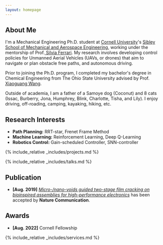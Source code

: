 ```yaml
---
layout: homepage
---
```


## About Me

I'm a Mechanical Engineering Ph.D. student at <a href="https://www.cornell.edu/" target="_blank"> Cornell University</a>'s
<a href="https://www.mae.cornell.edu/mae" target="_blank"> Sibley School of Mechanical and Aerospace Engineering</a>,
working under the mentorship of Prof.<a href="https://www.mae.cornell.edu/faculty-directory/silvia-ferrari" target="_blank">
Silvia Ferrari</a>. My research involves developing control policies for Unmanned Aerial Vehicles (UAVs, or drones) that 
aim to navigate or plan obstacle free paths, and autonomous driving.
 
Prior to joining the Ph.D. program, I completed my bachelor's degree in Chemical Engineering from The Ohio State University
</a> advised by Prof. <a href= "https://cbe.osu.edu/people/wang.12206" target = "_blank"> Xiaoguang Wang</a>.

Outside of academia, I am a father of a Samoye dog (Coconut) and 8 cats (Issac, Burberry, Jona, Humphrey, Blink, 
Charlotte, Tisha, and Lily). I enjoy driving, off-roading, camping, kayaking, hiking, etc.


## Research Interests
- **Path Planning:** RRT-star, Frenet Frame Method
- **Machine Learning:** Reinforcement Learning, Deep Q-Learning
- **Robotics Control:** Gain-scheduled Controller, SNN-controller



<!-- {% include_relative _includes/publications.md %} -->

{% include_relative _includes/projects.md %}

{% include_relative _includes/talks.md %}







## Publication

- **[Aug. 2019]** <a href="https://www.nature.com/articles/s41467-019-11803-8" target="_blank">*Micro-/nano-voids guided two-stage film cracking on bioinspired assemblies for high-performance electronics*</a> has been accepted by **Nature Communication**.

## Awards
- **[Aug. 2022]** Cornell Fellowship


{% include_relative _includes/services.md %}


